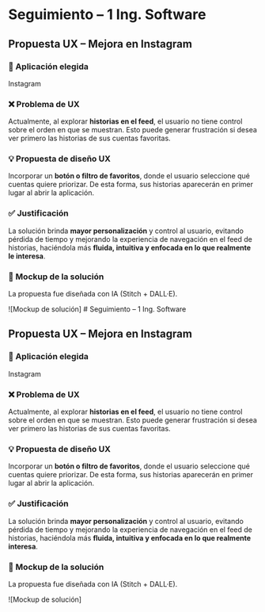# Seguimiento – 1 Ing. Software  
## Propuesta UX – Mejora en Instagram  

### 📌 Aplicación elegida  
Instagram  

### ❌ Problema de UX  
Actualmente, al explorar **historias en el feed**, el usuario no tiene control sobre el orden en que se muestran. Esto puede generar frustración si desea ver primero las historias de sus cuentas favoritas.  

### 💡 Propuesta de diseño UX  
Incorporar un **botón o filtro de favoritos**, donde el usuario seleccione qué cuentas quiere priorizar. De esta forma, sus historias aparecerán en primer lugar al abrir la aplicación.  

### ✅ Justificación  
La solución brinda **mayor personalización** y control al usuario, evitando pérdida de tiempo y mejorando la experiencia de navegación en el feed de historias, haciéndola más **fluida, intuitiva y enfocada en lo que realmente le interesa**.  

### 🎨 Mockup de la solución  
La propuesta fue diseñada con IA (Stitch + DALL·E).  

![Mockup de solución] # Seguimiento – 1 Ing. Software  
## Propuesta UX – Mejora en Instagram  

### 📌 Aplicación elegida  
Instagram  

### ❌ Problema de UX  
Actualmente, al explorar **historias en el feed**, el usuario no tiene control sobre el orden en que se muestran. Esto puede generar frustración si desea ver primero las historias de sus cuentas favoritas.  

### 💡 Propuesta de diseño UX  
Incorporar un **botón o filtro de favoritos**, donde el usuario seleccione qué cuentas quiere priorizar. De esta forma, sus historias aparecerán en primer lugar al abrir la aplicación.  

### ✅ Justificación  
La solución brinda **mayor personalización** y control al usuario, evitando pérdida de tiempo y mejorando la experiencia de navegación en el feed de historias, haciéndola más **fluida, intuitiva y enfocada en lo que realmente interesa**.  

### 🎨 Mockup de la solución  
La propuesta fue diseñada con IA (Stitch + DALL·E).  

![Mockup de solución]


